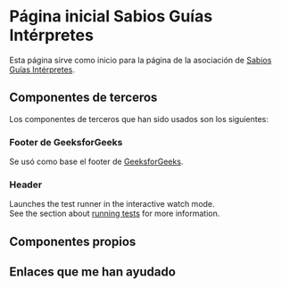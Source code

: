# Página inicial Sabios Guías Intérpretes

Esta página sirve como inicio para la página de la asociación de [Sabios Guías Intérpretes](https://www.sabiosguiasinterpretes.com/).

## Componentes de terceros

Los componentes de terceros que han sido usados son los siguientes:

### Footer de GeeksforGeeks

Se usó como base el footer de [GeeksforGeeks](https://www.geeksforgeeks.org/how-to-create-a-simple-responsive-footer-in-react-js/).

### Header

Launches the test runner in the interactive watch mode.\
See the section about [running tests](https://facebook.github.io/create-react-app/docs/running-tests) for more information.

## Componentes propios
## Enlaces que me han ayudado